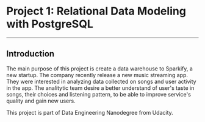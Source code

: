 
# Project 1: Relational Data Modeling with PostgreSQL

------

## Introduction

The main purpose of this project is create a data warehouse to Sparkify, a new startup. The company recently release a new music streaming app. They were interested in analyzing data collected on songs and user activity in the app. The analitytic team desire a better understand of user's taste in songs, their choices and listening pattern, to be able to improve service's quality and gain new users.

This project is part of Data Engineering Nanodegree from Udacity.
